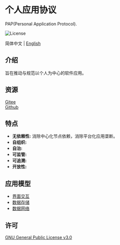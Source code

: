 # 个人应用协议

PAP(Personal Application Protocol).

![License](https://img.shields.io/badge/license-GPL%20v3-blue)

简体中文 | [English](./README.md)

## 介绍

旨在推动与规范以个人为中心的软件应用。

## 资源

[Gitee](https://gitee.com/dfz/PAP)  
[Github](https://github.com/xxyjskx1987/PAP)

## 特点

- **无依赖性:** 消除中心化节点依赖，消除平台化应用垄断。  
- **自组织:**  
- **自治:**  
- **可监管:**  
- **可追溯:**  
- **开放性:**

## 应用模型

- [界面交互](./interface_interaction/README_zh.md)  
- [数据存储](./data_storage/README_zh.md)  
- [数据网络](./data_network/README_zh.md)

## 许可

[GNU General Public License v3.0](./LICENSE)
